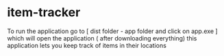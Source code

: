 # item-tracker
To run the application go to [ dist folder - app folder and click on app.exe ] which will open the application ( after downloading everything)
this application lets you keep track of items in their locations 
